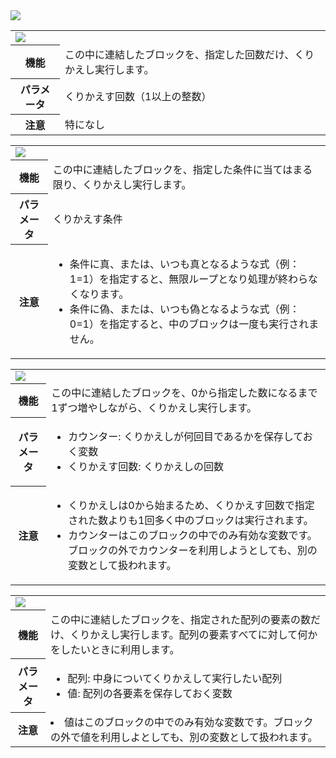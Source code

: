 <span class="breadcrumb">
    <img src="{{ site.baseurl }}/assets/images/loops.png">
</span>

<table id="repeat" class="block">
    <tr>
        <td colspan="2"><img src="{{ site.baseurl }}/assets/images/loops/repeat.png"></td>
    </tr>
    <tr>
        <th>機能</th>
        <td>この中に連結したブロックを、指定した回数だけ、くりかえし実行します。</td>
    </tr>
    <tr>
        <th>パラメータ</th>
        <td>くりかえす回数（1以上の整数）</td>
    </tr>
    <tr>
        <th>注意</th>
        <td>特になし</td>
    </tr>
</table>

<table id="while" class="block">
    <tr>
        <td colspan="2"><img src="{{ site.baseurl }}/assets/images/loops/while.png"></td>
    </tr>
    <tr>
        <th>機能</th>
        <td>この中に連結したブロックを、指定した条件に当てはまる限り、くりかえし実行します。</td>
    </tr>
    <tr>
        <th>パラメータ</th>
        <td>くりかえす条件</td>
    </tr>
    <tr>
        <th>注意</th>
        <td>
            <ul>
                <li>条件に<span class="param">真</span>、または、いつも<span class="param">真</span>となるような式（例：1=1）を指定すると、無限ループとなり処理が終わらなくなります。</li>
                <li>条件に<span class="param">偽</span>、または、いつも<span class="param">偽</span>となるような式（例：0=1）を指定すると、中のブロックは一度も実行されません。</li>
            </ul>
        </td>
    </tr>
</table>

<table id="for" class="block">
    <tr>
        <td colspan="2"><img src="{{ site.baseurl }}/assets/images/loops/for.png"></td>
    </tr>
    <tr>
        <th>機能</th>
        <td>この中に連結したブロックを、0から指定した数になるまで1ずつ増やしながら、くりかえし実行します。</td>
    </tr>
    <tr>
        <th>パラメータ</th>
        <td>
            <ul>
                <li><span class="param">カウンター: </span>くりかえしが何回目であるかを保存しておく変数</li>
                <li><span class="param">くりかえす回数: </span>くりかえしの回数</li>
            </ul>
        </td>
    </tr>
    <tr>
        <th>注意</th>
        <td>
            <ul>
                <li>くりかえしは0から始まるため、くりかえす回数で指定された数よりも1回多く中のブロックは実行されます。</li>
                <li><span class="param">カウンター</span>はこのブロックの中でのみ有効な変数です。ブロックの外で<span class="param">カウンター</span>を利用しようとしても、別の変数として扱われます。</li>
            </ul>
        </td>
    </tr>
</table>

<table id="forOf" class="block">
    <tr>
        <td colspan="2"><img src="{{ site.baseurl }}/assets/images/loops/forOf.png"></td>
    </tr>
    <tr>
        <th>機能</th>
        <td>この中に連結したブロックを、指定された配列の要素の数だけ、くりかえし実行します。配列の要素すべてに対して何かをしたいときに利用します。</td>
    </tr>
    <tr>
        <th>パラメータ</th>
        <td>
            <ul>
                <li><span class="param">配列: </span>中身についてくりかえして実行したい配列</li>
                <li><span class="param">値: </span>配列の各要素を保存しておく変数</li>
            </ul>
        </td>
    </tr>
    <tr>
        <th>注意</th>
        <td>
            <li><span class="param">値</span>はこのブロックの中でのみ有効な変数です。ブロックの外で<span class="param">値</span>を利用しよとしても、別の変数として扱われます。</li>
        </td>
    </tr>
</table>